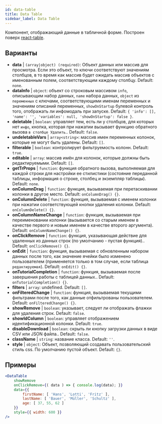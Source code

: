 ```yaml
---
id: data-table 
title: Data Table
sidebar_label: Data Table
---
```


Компонент, отображающий данные в табличной форме. Построен поверх [react-table](https://react-table.js.org/).

## Варианты

* __data__ | `(array|object) (required)`: Объект данных или массив для просмотра. Если это объект, то ключи соответствуют значениям столбцов, в то время как массив будет ожидать массив объектов с именованным полем, соответствующим каждому столбцу. Default: `none`.
* __dataInfo__ | `object`: объект со строковым массивом `info`, описывающим набор данных, `name` набора данных, `object` из `переменных` с ключами, соответствующими именам переменных и значениям описаний переменных, `showOnStartup` булевой контроль того, отображать ли инфомодаль при запуске. Default: `{
  'info': [],
  'name': '',
  'variables': null,
  'showOnStartup': false
}`.
* __deletable__ | `boolean`: управляет тем, есть ли у столбцов, для которых нет `инфо`, кнопка, которая при нажатии вызывает функцию обратного вызова `в столбце Удалить`.. Default: `false`.
* __undeletableVars__ | `array<string>`: массив имен переменных колонок, которые не могут быть удалены. Default: `[]`.
* __filterable__ | `boolean`: контролирует фильтруемость колонн. Default: `true`.
* __editable__ | `array`: массив имён для колонок, которые должны быть редактируемыми. Default: `[]`.
* __getTrProps__ | `function`: функция обратного вызова, выполняемая для каждой строки для настройки ее стилистики (состояние переданной таблицы, информация о строке,
столбец и экземпляр таблицы). Default: `none`.
* __onColumnDrag__ | `function`: функция, вызываемая при перетаскивании колонки в другое место. Default: `onColumnDrag() {}`.
* __onColumnDelete__ | `function`: функция, вызываемая с именем колонки при нажатии соответствующей кнопки удаления колонки. Default: `onColumnDelete() {}`.
* __onColumnNameChange__ | `function`: функция, вызываемая при переименовании колонки (вызывается со старым именем в качестве первого и новым именем в качестве второго аргумента). Default: `onColumnNameChange() {}`.
* __onClickRemove__ | `function`: функция, указывающая действие для удаленных из данных строк (по умолчанию - пустая функция).. Default: `onClickRemove() {}`.
* __onEdit__ | `function`: функция, вызываемая с обновленным набором данных после того, как значение ячейки было изменено пользователем (применяется только в том случае, если таблица `редактируемая`). Default: `onEdit() {}`.
* __onTutorialCompletion__ | `function`: функция, вызываемая после завершения работы с таблицей данных.. Default: `onTutorialCompletion() {}`.
* __filters__ | `array`: undefined. Default: `[]`.
* __onFilteredChange__ | `function`: функция, вызываемая текущими фильтрами после того, как данные отфильтрованы пользователем. Default: `onFilteredChange() {}`.
* __showRemove__ | `boolean`: указывает, следует ли отображать флажки для удаления строк. Default: `false`.
* __showIdColumn__ | `boolean`: управляет отображением идентификационной колонки. Default: `true`.
* __disableDownload__ | `boolean`: скрыть ли кнопку загрузки данных в виде CSV или JSON файла.. Default: `false`.
* __className__ | `string`: название класса. Default: `''`.
* __style__ | `object`: Объект, позволяющий создавать пользовательский стиль css. По умолчанию пустой объект. Default: `{}`.


## Примеры

```jsx live
<DataTable
    showRemove
    onClickRemove={( data ) => { console.log(data); }}
    data={{ 
        firstName: [ 'Hans', 'Lotti', 'Fritz' ], 
        lastName: [ 'Bauer', 'Müller', 'Schultz' ],
        age: [ 37, 55, 62 ]
    }}
    style={{ width: 600 }}
/>
```

